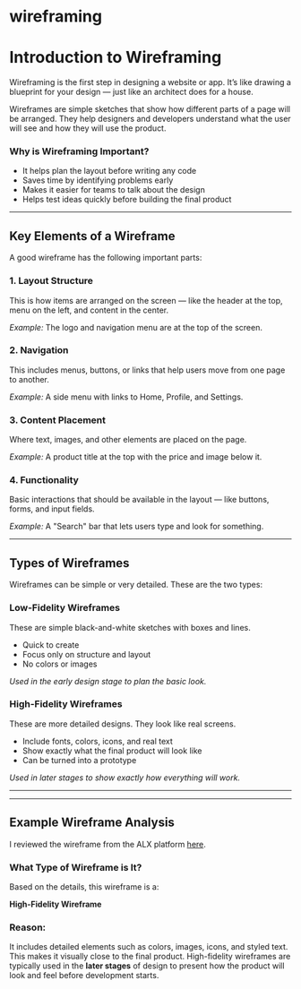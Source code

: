 # wireframing

# Introduction to Wireframing

Wireframing is the first step in designing a website or app. It’s like drawing a blueprint for your design — just like an architect does for a house.

Wireframes are simple sketches that show how different parts of a page will be arranged. They help designers and developers understand what the user will see and how they will use the product.

###  Why is Wireframing Important?

- It helps plan the layout before writing any code
- Saves time by identifying problems early
- Makes it easier for teams to talk about the design
- Helps test ideas quickly before building the final product

---

## Key Elements of a Wireframe

A good wireframe has the following important parts:

### 1. Layout Structure
This is how items are arranged on the screen — like the header at the top, menu on the left, and content in the center.

*Example:* The logo and navigation menu are at the top of the screen.

### 2. Navigation
This includes menus, buttons, or links that help users move from one page to another.

*Example:* A side menu with links to Home, Profile, and Settings.

### 3. Content Placement
Where text, images, and other elements are placed on the page.

*Example:* A product title at the top with the price and image below it.

### 4.  Functionality
Basic interactions that should be available in the layout — like buttons, forms, and input fields.

*Example:* A "Search" bar that lets users type and look for something.

---

## Types of Wireframes

Wireframes can be simple or very detailed. These are the two types:

### Low-Fidelity Wireframes
These are simple black-and-white sketches with boxes and lines.

- Quick to create
- Focus only on structure and layout
- No colors or images

*Used in the early design stage to plan the basic look.*

###  High-Fidelity Wireframes
These are more detailed designs. They look like real screens.

- Include fonts, colors, icons, and real text
- Show exactly what the final product will look like
- Can be turned into a prototype

*Used in later stages to show exactly how everything will work.*

---

---

## Example Wireframe Analysis

I reviewed the wireframe from the ALX platform [here](https://savanna.alxafrica.com/rltoken/HnTbrzrJX1IfPIxugo8Uvw).

### What Type of Wireframe is It?

Based on the details, this wireframe is a:

**High-Fidelity Wireframe**

### Reason:

It includes detailed elements such as colors, images, icons, and styled text. This makes it visually close to the final product. High-fidelity wireframes are typically used in the **later stages** of design to present how the product will look and feel before development starts.

